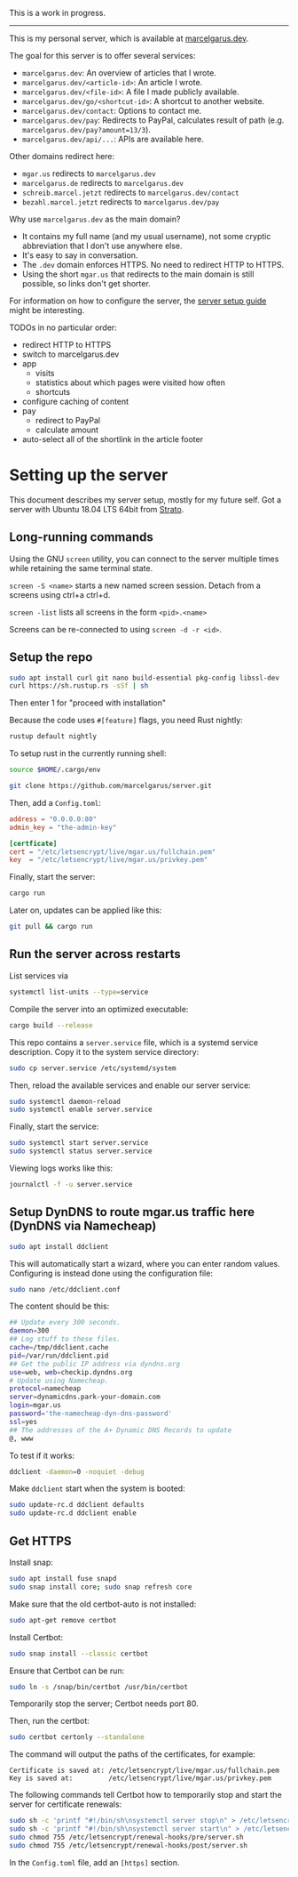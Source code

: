 This is a work in progress.

---

This is my personal server, which is available at [marcelgarus.dev](https://marcelgarus.dev).

The goal for this server is to offer several services:

* `marcelgarus.dev`: An overview of articles that I wrote.
* `marcelgarus.dev/<article-id>`: An article I wrote.
* `marcelgarus.dev/<file-id>`: A file I made publicly available.
* `marcelgarus.dev/go/<shortcut-id>`: A shortcut to another website.
* `marcelgarus.dev/contact`: Options to contact me.
* `marcelgarus.dev/pay`: Redirects to PayPal, calculates result of path (e.g. `marcelgarus.dev/pay?amount=13/3`).
* `marcelgarus.dev/api/...`: APIs are available here.

Other domains redirect here:

* `mgar.us` redirects to `marcelgarus.dev`
* `marcelgarus.de` redirects to `marcelgarus.dev`
* `schreib.marcel.jetzt` redirects to `marcelgarus.dev/contact`
* `bezahl.marcel.jetzt` redirects to `marcelgarus.dev/pay`

Why use `marcelgarus.dev` as the main domain?

* It contains my full name (and my usual username), not some cryptic abbreviation that I don't use anywhere else.
* It's easy to say in conversation.
* The `.dev` domain enforces HTTPS. No need to redirect HTTP to HTTPS.
* Using the short `mgar.us` that redirects to the main domain is still possible, so links don't get shorter.

For information on how to configure the server, the [server setup guide](server-setup.md) might be interesting.

TODOs in no particular order:

* redirect HTTP to HTTPS
* switch to marcelgarus.dev
* app
  * visits
  * statistics about which pages were visited how often
  * shortcuts
* configure caching of content
* pay
  * redirect to PayPal
  * calculate amount
* auto-select all of the shortlink in the article footer

# Setting up the server

This document describes my server setup, mostly for my future self.
Got a server with Ubuntu 18.04 LTS 64bit from [Strato](https://strato.de).

## Long-running commands

Using the GNU `screen` utility, you can connect to the server multiple times while retaining the same terminal state.

`screen -S <name>` starts a new named screen session.
Detach from a screens using ctrl+a ctrl+d.

`screen -list` lists all screens in the form `<pid>.<name>`

Screens can be re-connected to using `screen -d -r <id>`.

## Setup the repo

```bash
sudo apt install curl git nano build-essential pkg-config libssl-dev
curl https://sh.rustup.rs -sSf | sh
```

Then enter 1 for "proceed with installation"

Because the code uses `#[feature]` flags, you need Rust nightly:

```bash
rustup default nightly
```

To setup rust in the currently running shell:

```bash
source $HOME/.cargo/env
```

```bash
git clone https://github.com/marcelgarus/server.git
```

Then, add a `Config.toml`:

```toml
address = "0.0.0.0:80"
admin_key = "the-admin-key"

[certficate]
cert = "/etc/letsencrypt/live/mgar.us/fullchain.pem"
key  = "/etc/letsencrypt/live/mgar.us/privkey.pem"
```

Finally, start the server:

```bash
cargo run
```

Later on, updates can be applied like this:

```bash
git pull && cargo run
```

## Run the server across restarts

List services via

```bash
systemctl list-units --type=service
```

Compile the server into an optimized executable:

```bash
cargo build --release
```

This repo contains a `server.service` file, which is a systemd service description.
Copy it to the system service directory:

```bash
sudo cp server.service /etc/systemd/system
```

Then, reload the available services and enable our server service:

```bash
sudo systemctl daemon-reload
sudo systemctl enable server.service
```

Finally, start the service:

```bash
sudo systemctl start server.service
sudo systemctl status server.service
```

Viewing logs works like this:

```bash
journalctl -f -u server.service
```

## Setup DynDNS to route mgar.us traffic here (DynDNS via Namecheap)

```bash
sudo apt install ddclient
```

This will automatically start a wizard, where you can enter random values.
Configuring is instead done using the configuration file:

```bash
sudo nano /etc/ddclient.conf
```

The content should be this:

```bash
## Update every 300 seconds.
daemon=300
## Log stuff to these files.
cache=/tmp/ddclient.cache
pid=/var/run/ddclient.pid
## Get the public IP address via dyndns.org
use=web, web=checkip.dyndns.org
# Update using Namecheap.
protocol=namecheap
server=dynamicdns.park-your-domain.com
login=mgar.us
password='the-namecheap-dyn-dns-password'
ssl=yes
## The addresses of the A+ Dynamic DNS Records to update
@, www
```

To test if it works:

```bash
ddclient -daemon=0 -noquiet -debug
```

Make `ddclient` start when the system is booted:

```bash
sudo update-rc.d ddclient defaults
sudo update-rc.d ddclient enable
```

## Get HTTPS

Install snap:

```bash
sudo apt install fuse snapd
sudo snap install core; sudo snap refresh core
```

Make sure that the old certbot-auto is not installed:

```bash
sudo apt-get remove certbot
```

Install Certbot:

```bash
sudo snap install --classic certbot
```

Ensure that Certbot can be run:

```bash
sudo ln -s /snap/bin/certbot /usr/bin/certbot
```

Temporarily stop the server; Certbot needs port 80.

Then, run the certbot:

```bash
sudo certbot certonly --standalone
```

The command will output the paths of the certificates, for example:

```
Certificate is saved at: /etc/letsencrypt/live/mgar.us/fullchain.pem
Key is saved at:         /etc/letsencrypt/live/mgar.us/privkey.pem
```

The following commands tell Certbot how to temporarily stop and start the server for certificate renewals:

```bash
sudo sh -c 'printf "#!/bin/sh\nsystemctl server stop\n" > /etc/letsencrypt/renewal-hooks/pre/server.sh'
sudo sh -c 'printf "#!/bin/sh\nsystemctl server start\n" > /etc/letsencrypt/renewal-hooks/post/server.sh'
sudo chmod 755 /etc/letsencrypt/renewal-hooks/pre/server.sh
sudo chmod 755 /etc/letsencrypt/renewal-hooks/post/server.sh
```

In the `Config.toml` file, add an `[https]` section.
